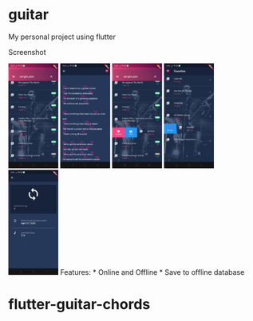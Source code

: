 # guitar

My personal project using flutter

Screenshot


<img width="100" src="screenshot/1.png">
<img width="100" src="screenshot/2.png">
<img width="100" src="screenshot/3.png">
<img width="100" src="screenshot/4.png">
<img width="100" src="screenshot/5.png">
Features:
* Online and Offline
* Save to offline database


# flutter-guitar-chords
